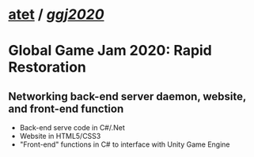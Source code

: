 # [atet](https://github.com/atet) / [**_ggj2020_**](https://github.com/atet/ggj2020/blob/master/README.md#atet--ggj2020)

# Global Game Jam 2020: Rapid Restoration

## Networking back-end server daemon, website, and front-end function

* Back-end serve code in C#/.Net
* Website in HTML5/CSS3
* "Front-end" functions in C# to interface with Unity Game Engine

